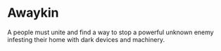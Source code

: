 # Awaykin
A people must unite and find a way to stop a powerful unknown enemy infesting their home with dark devices and machinery.
